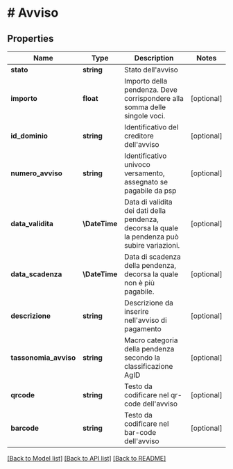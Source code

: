 # # Avviso

## Properties

Name | Type | Description | Notes
------------ | ------------- | ------------- | -------------
**stato** | **string** | Stato dell&#39;avviso |
**importo** | **float** | Importo della pendenza. Deve corrispondere alla somma delle singole voci. | [optional]
**id_dominio** | **string** | Identificativo del creditore dell&#39;avviso | [optional]
**numero_avviso** | **string** | Identificativo univoco versamento, assegnato se pagabile da psp | [optional]
**data_validita** | **\DateTime** | Data di validita dei dati della pendenza, decorsa la quale la pendenza può subire variazioni. | [optional]
**data_scadenza** | **\DateTime** | Data di scadenza della pendenza, decorsa la quale non è più pagabile. | [optional]
**descrizione** | **string** | Descrizione da inserire nell&#39;avviso di pagamento | [optional]
**tassonomia_avviso** | **string** | Macro categoria della pendenza secondo la classificazione AgID | [optional]
**qrcode** | **string** | Testo da codificare nel qr-code dell&#39;avviso | [optional]
**barcode** | **string** | Testo da codificare nel bar-code dell&#39;avviso | [optional]

[[Back to Model list]](../../README.md#models) [[Back to API list]](../../README.md#endpoints) [[Back to README]](../../README.md)
